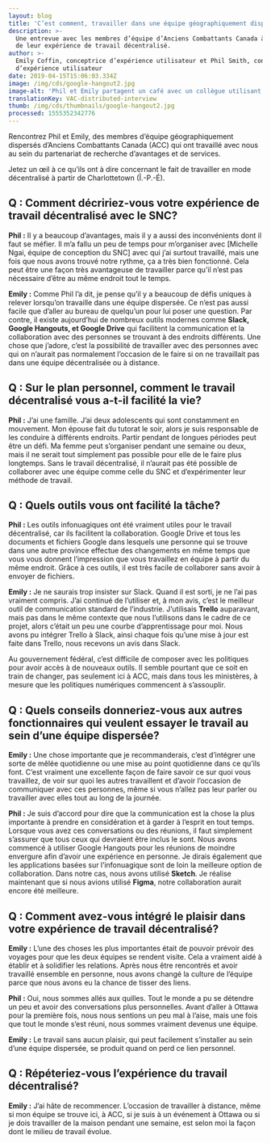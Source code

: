 ```yaml
---
layout: blog
title: 'C’est comment, travailler dans une équipe géographiquement dispersée?'
description: >-
  Une entrevue avec les membres d’équipe d’Anciens Combattants Canada à propos
  de leur expérience de travail décentralisé.
author: >-
  Emily Coffin, conceptrice d’expérience utilisateur et Phil Smith, concepteur
  d’expérience utilisateur
date: 2019-04-15T15:06:03.334Z
image: /img/cds/google-hangout2.jpg
image-alt: 'Phil et Emily partagent un café avec un collègue utilisant Google Hangout. '
translationKey: VAC-distributed-interview
thumb: /img/cds/thumbnails/google-hangout2.jpg
processed: 1555352342776
---
```

Rencontrez Phil et Emily, des membres d’équipe géographiquement dispersés d’Anciens Combattants Canada (ACC) qui ont travaillé avec nous au sein du partenariat de recherche d’avantages et de services.

Jetez un œil à ce qu’ils ont à dire concernant le fait de travailler en mode décentralisé à partir de Charlottetown (Î.-P.-É). 

## Q : Comment décririez-vous votre expérience de travail décentralisé avec le SNC?

**Phil :** Il y a beaucoup d’avantages, mais il y a aussi des inconvénients dont il faut se méfier. Il m’a fallu un peu de temps pour m’organiser avec [Michelle Ngai, équipe de conception du SNC] avec qui j’ai surtout travaillé, mais une fois que nous avons trouvé notre rythme, ça a très bien fonctionné. Cela peut être une façon très avantageuse de travailler parce qu’il n’est pas nécessaire d’être au même endroit tout le temps. 

**Emily :** Comme Phil l’a dit, je pense qu’il y a beaucoup de défis uniques à relever lorsqu’on travaille dans une équipe dispersée. Ce n’est pas aussi facile que d’aller au bureau de quelqu’un pour lui poser une question. Par contre, il existe aujourd’hui de nombreux outils modernes comme **Slack, Google Hangouts, et Google Drive** qui facilitent la communication et la collaboration avec des personnes se trouvant à des endroits différents. Une chose que j’adore, c’est la possibilité de travailler avec des personnes avec qui on n’aurait pas normalement l’occasion de le faire si on ne travaillait pas dans une équipe décentralisée ou à distance. 

## Q : Sur le plan personnel, comment le travail décentralisé vous a-t-il facilité la vie?

**Phil :** J’ai une famille. J’ai deux adolescents qui sont constamment en mouvement. Mon épouse fait du tutorat le soir, alors je suis responsable de les conduire à différents endroits. Partir pendant de longues périodes peut être un défi. Ma femme peut s’organiser pendant une semaine ou deux, mais il ne serait tout simplement pas possible pour elle de le faire plus longtemps. Sans le travail décentralisé, il n’aurait pas été possible de collaborer avec une équipe comme celle du SNC et d’expérimenter leur méthode de travail.

## Q : Quels outils vous ont facilité la tâche?

**Phil :** Les outils infonuagiques ont été vraiment utiles pour le travail décentralisé, car ils facilitent la collaboration. Google Drive et tous les documents et fichiers Google dans lesquels une personne qui se trouve dans une autre province effectue des changements en même temps que vous vous donnent l’impression que vous travaillez en équipe à partir du même endroit. Grâce à ces outils, il est très facile de collaborer sans avoir à envoyer de fichiers. 

**Emily :** Je ne saurais trop insister sur Slack. Quand il est sorti, je ne l’ai pas vraiment compris. J’ai continué de l’utiliser et, à mon avis, c’est le meilleur outil de communication standard de l’industrie. J’utilisais **Trello** auparavant, mais pas dans le même contexte que nous l’utilisons dans le cadre de ce projet, alors c’était un peu une courbe d’apprentissage pour moi. Nous avons pu intégrer Trello à Slack, ainsi chaque fois qu’une mise à jour est faite dans Trello, nous recevons un avis dans Slack. 

Au gouvernement fédéral, c’est difficile de composer avec les politiques pour avoir accès à de nouveaux outils. Il semble pourtant que ce soit en train de changer, pas seulement ici à ACC, mais dans tous les ministères, à mesure que les politiques numériques commencent à s’assouplir.

## Q : Quels conseils donneriez-vous aux autres fonctionnaires qui veulent essayer le travail au sein d’une équipe dispersée?

**Emily :** Une chose importante que je recommanderais, c’est d’intégrer une sorte de mêlée quotidienne ou une mise au point quotidienne dans ce qu’ils font. C’est vraiment une excellente façon de faire savoir ce sur quoi vous travaillez, de voir sur quoi les autres travaillent et d’avoir l’occasion de communiquer avec ces personnes, même si vous n’allez pas leur parler ou travailler avec elles tout au long de la journée. 

**Phil :** Je suis d’accord pour dire que la communication est la chose la plus importante à prendre en considération et à garder à l’esprit en tout temps. Lorsque vous avez ces conversations ou des réunions, il faut simplement s’assurer que tous ceux qui devraient être inclus le sont. Nous avons commencé à utiliser Google Hangouts pour les réunions de moindre envergure afin d’avoir une expérience en personne. Je dirais également que les applications basées sur l’infonuagique sont de loin la meilleure option de collaboration. Dans notre cas, nous avons utilisé **Sketch**. Je réalise maintenant que si nous avions utilisé **Figma**, notre collaboration aurait encore été meilleure. 

## Q : Comment avez-vous intégré le plaisir dans votre expérience de travail décentralisé?

**Emily :** L’une des choses les plus importantes était de pouvoir prévoir des voyages pour que les deux équipes se rendent visite. Cela a vraiment aidé à établir et à solidifier les relations. Après nous être rencontrés et avoir travaillé ensemble en personne, nous avons changé la culture de l’équipe parce que nous avons eu la chance de tisser des liens. 

**Phil :** Oui, nous sommes allés aux quilles. Tout le monde a pu se détendre un peu et avoir des conversations plus personnelles. Avant d’aller à Ottawa pour la première fois, nous nous sentions un peu mal à l’aise, mais une fois que tout le monde s’est réuni, nous sommes vraiment devenus une équipe.

**Emily :** Le travail sans aucun plaisir, qui peut facilement s’installer au sein d’une équipe dispersée, se produit quand on perd ce lien personnel. 

## Q : Répéteriez-vous l’expérience du travail décentralisé?

**Emily :** J’ai hâte de recommencer. L’occasion de travailler à distance, même si mon équipe se trouve ici, à ACC, si je suis à un événement à Ottawa ou si je dois travailler de la maison pendant une semaine, est selon moi la façon dont le milieu de travail évolue. 


